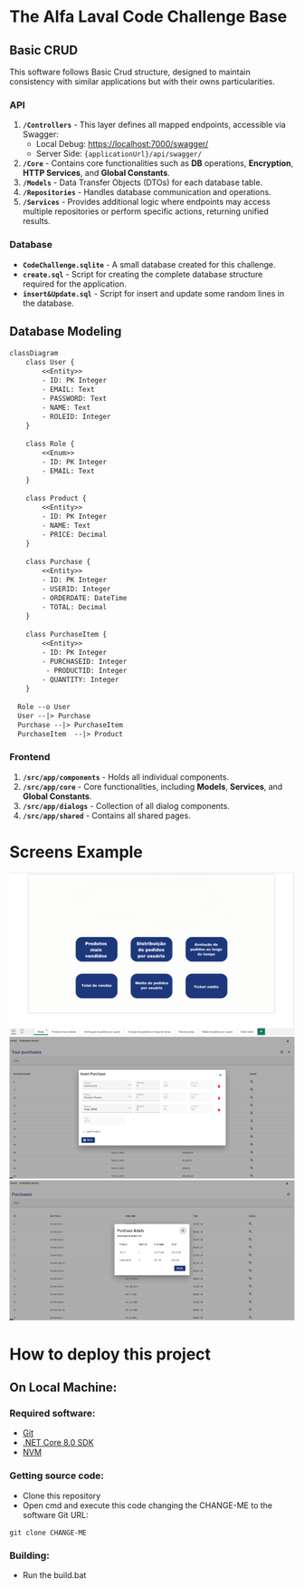 # The Alfa Laval Code Challenge Base

## Basic CRUD
This software follows Basic Crud structure, designed to maintain consistency with similar applications but with their owns particularities.

### API
1. **`/Controllers`** - This layer defines all mapped endpoints, accessible via Swagger:
   - Local Debug: [https://localhost:7000/swagger/](https://localhost:7000/swagger/)
   - Server Side: `{applicationUrl}/api/swagger/`
2. **`/Core`** - Contains core functionalities such as **DB** operations, **Encryption**, **HTTP Services**, and **Global Constants**.
3. **`/Models`** - Data Transfer Objects (DTOs) for each database table.
4. **`/Repositories`** - Handles database communication and operations.
5. **`/Services`** - Provides additional logic where endpoints may access multiple repositories or perform specific actions, returning unified results.

### Database
- **`CodeChallenge.sqlite`** - A small database created for this challenge.
- **`create.sql`** - Script for creating the complete database structure required for the application.
- **`insert&Update.sql`** - Script for insert and update some random lines in the database.

## Database Modeling

```mermaid 
classDiagram
    class User {
        <<Entity>>
        - ID: PK Integer
        - EMAIL: Text
        - PASSWORD: Text
        - NAME: Text
        - ROLEID: Integer
    }

    class Role {
        <<Enum>>
        - ID: PK Integer
        - EMAIL: Text
    }

    class Product {
        <<Entity>>
        - ID: PK Integer
        - NAME: Text
        - PRICE: Decimal
    }

    class Purchase {
        <<Entity>>
        - ID: PK Integer
        - USERID: Integer
        - ORDERDATE: DateTime
        - TOTAL: Decimal
    }

    class PurchaseItem {
        <<Entity>>
        - ID: PK Integer
        - PURCHASEID: Integer
	     - PRODUCTID: Integer	
        - QUANTITY: Integer
    }

  Role --o User
  User --|> Purchase
  Purchase --|> PurchaseItem
  PurchaseItem  --|> Product

```

### Frontend
1. **`/src/app/components`** - Holds all individual components.
2. **`/src/app/core`** - Core functionalities, including **Models**, **Services**, and **Global Constants**.
3. **`/src/app/dialogs`** - Collection of all dialog components.
4. **`/src/app/shared`** - Contains all shared pages. 

# Screens Example
 <img src="./img/Home.png" alt="Menu Screen">
 <img src="./img/MakingPurchase.png" alt="Your Purchase Screen">
 <img src="./img/PurchaseDetails.png" alt="Details Screen">



# How to deploy this project

## On Local Machine:

### Required software:
- [Git](https://git-scm.com/download/win)
- [.NET Core 8.0 SDK](https://dotnet.microsoft.com/pt-br/download/dotnet/8.0)
- [NVM](https://github.com/coreybutler/nvm-windows/releases/tag/1.1.12)

### Getting source code:
- Clone this repository
- Open cmd and execute this code changing the CHANGE-ME to the software Git URL:
```
git clone CHANGE-ME
```
### Building:

- Run the build.bat
